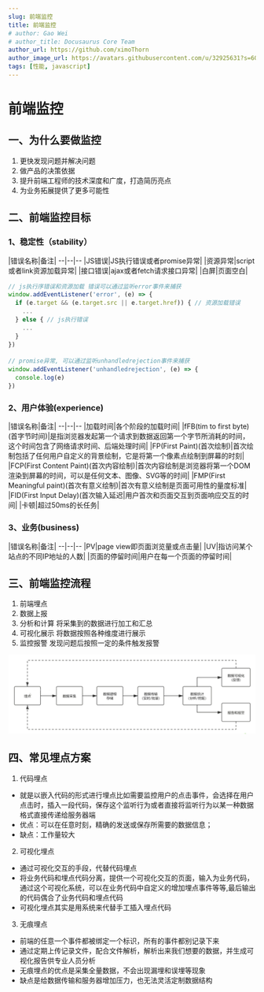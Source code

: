 ```yaml
---
slug: 前端监控
title: 前端监控
# author: Gao Wei
# author_title: Docusaurus Core Team
author_url: https://github.com/ximoThorn
author_image_url: https://avatars.githubusercontent.com/u/32925631?s=60&v=4
tags: [性能, javascript]
---
```


# 前端监控
 
## 一、为什么要做监控
1. 更快发现问题并解决问题
2. 做产品的决策依据
3. 提升前端工程师的技术深度和广度，打造简历亮点
4. 为业务拓展提供了更多可能性

## 二、前端监控目标
### 1、稳定性（stability）
|错误名称|备注|
--|--|--
|JS错误|JS执行错误或者promise异常|
|资源异常|script或者link资源加载异常|
|接口错误|ajax或者fetch请求接口异常|
|白屏|页面空白|

```js
// js执行序错误和资源加载 错误可以通过监听error事件来捕获
window.addEventListener('error', (e) => {
  if (e.target && (e.target.src || e.target.href)) { // 资源加载错误
    ...
  } else { // js执行错误
    ...
  }
})

// promise异常, 可以通过监听unhandledrejection事件来捕获
window.addEventListener('unhandledrejection', (e) => {
  console.log(e)
})
```


### 2、用户体验(experience)
|错误名称|备注|
--|--|--
|加载时间|各个阶段的加载时间|
|fFB(tim to first byte)(首字节时间)|是指浏览器发起第一个请求到数据返回第一个字节所消耗的时间，这个时间包含了网络请求时间、后端处理时间|
|FP(First Paint)(首次绘制)|首次绘制包括了任何用户自定义的背景绘制，它是将第一个像素点绘制到屏幕的时刻|
|FCP(First Content Paint)(首次内容绘制)|首次内容绘制是浏览器将第一个DOM渲染到屏幕的时间，可以是任何文本、图像、SVG等的时间|
|FMP(First Meaningful paint)(首次有意义绘制)|首次有意义绘制是页面可用性的量度标准|
|FID(First Input Delay)(首次输入延迟|用户首次和页面交互到页面响应交互的时间|
|卡顿|超过50ms的长任务|

### 3、业务(business)
|错误名称|备注|
--|--|--
|PV|page view即页面浏览量或点击量|
|UV|指访问某个站点的不同IP地址的人数|
|页面的停留时间|用户在每一个页面的停留时间|

## 三、前端监控流程
1. 前端埋点
2. 数据上报
3. 分析和计算 将采集到的数据进行加工和汇总
4. 可视化展示 将数据按照各种维度进行展示
5. 监控报警 发现问题后按照一定的条件触发报警

![maidian](../static/img/blog/maidian.png)

## 四、常见埋点方案
1. 代码埋点
- 就是以嵌入代码的形式进行埋点比如需要监控用户的点击事件，会选择在用户点击时，插入一段代码，保存这个监听行为或者直接将监听行为以某一种数据格式直接传递给服务器端
- 优点：可以在任意时刻，精确的发送或保存所需要的数据信息；
- 缺点：工作量较大

2. 可视化埋点
- 通过可视化交互的手段，代替代码埋点
- 将业务代码和埋点代码分离，提供一个可视化交互的页面，输入为业务代码，通过这个可视化系统，可以在业务代码中自定义的增加埋点事件等等,最后输出的代码偶合了业务代码和埋点代码
- 可视化埋点其实是用系统来代替手工插入埋点代码

3. 无痕埋点
- 前端的任意一个事件都被绑定一个标识，所有的事件都别记录下来
- 通过定期上传记录文件，配合文件解析，解析出来我们想要的数据，并生成可视化报告供专业人员分析
- 无痕埋点的优点是采集全量数据，不会出现漏埋和误埋等现象
- 缺点是给数据传输和服务器增加压力，也无法灵活定制数据结构
